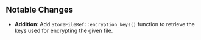<!--
This changelog file is intended to be updated during development and is automatically cleared after
a release
-->

## Notable Changes

- **Addition**: Add `StoreFileRef::encryption_keys()` function to retrieve the keys used for encrypting the given
    file.

